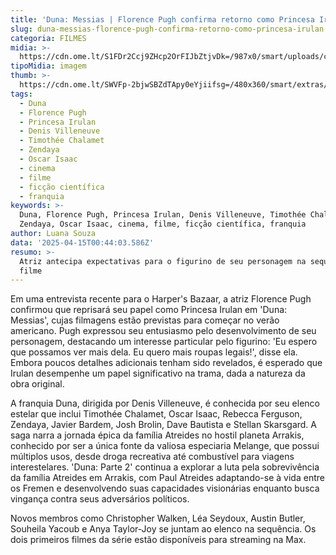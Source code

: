 ```yaml
---
title: 'Duna: Messias | Florence Pugh confirma retorno como Princesa Irulan'
slug: duna-messias-florence-pugh-confirma-retorno-como-princesa-irulan
categoria: FILMES
midia: >-
  https://cdn.ome.lt/S1FDr2Ccj9ZHcp2OrFIJbZtjvDk=/987x0/smart/uploads/conteudo/fotos/Design_sem_nome_-_2025-04-14T213540.947.png
tipoMidia: imagem
thumb: >-
  https://cdn.ome.lt/SWVFp-2bjwSBZdTApy0eYjiifsg=/480x360/smart/extras/conteudos/Design_sem_nome_-_2025-04-14T213540.947.png
tags:
  - Duna
  - Florence Pugh
  - Princesa Irulan
  - Denis Villeneuve
  - Timothée Chalamet
  - Zendaya
  - Oscar Isaac
  - cinema
  - filme
  - ficção científica
  - franquia
keywords: >-
  Duna, Florence Pugh, Princesa Irulan, Denis Villeneuve, Timothée Chalamet,
  Zendaya, Oscar Isaac, cinema, filme, ficção científica, franquia
author: Luana Souza
data: '2025-04-15T00:44:03.586Z'
resumo: >-
  Atriz antecipa expectativas para o figurino de seu personagem na sequência do
  filme
---
```


Em uma entrevista recente para o Harper's Bazaar, a atriz Florence Pugh confirmou que reprisará seu papel como Princesa Irulan em 'Duna: Messias', cujas filmagens estão previstas para começar no verão americano. Pugh expressou seu entusiasmo pelo desenvolvimento de seu personagem, destacando um interesse particular pelo figurino: 'Eu espero que possamos ver mais dela. Eu quero mais roupas legais!', disse ela. Embora poucos detalhes adicionais tenham sido revelados, é esperado que Irulan desempenhe um papel significativo na trama, dada a natureza da obra original.

A franquia Duna, dirigida por Denis Villeneuve, é conhecida por seu elenco estelar que inclui Timothée Chalamet, Oscar Isaac, Rebecca Ferguson, Zendaya, Javier Bardem, Josh Brolin, Dave Bautista e Stellan Skarsgard. A saga narra a jornada épica da família Atreides no hostil planeta Arrakis, conhecido por ser a única fonte da valiosa especiaria Melange, que possui múltiplos usos, desde droga recreativa até combustível para viagens interestelares. 'Duna: Parte 2' continua a explorar a luta pela sobrevivência da família Atreides em Arrakis, com Paul Atreides adaptando-se à vida entre os Fremen e desenvolvendo suas capacidades visionárias enquanto busca vingança contra seus adversários políticos.

Novos membros como Christopher Walken, Léa Seydoux, Austin Butler, Souheila Yacoub e Anya Taylor-Joy se juntam ao elenco na sequência. Os dois primeiros filmes da série estão disponíveis para streaming na Max.
